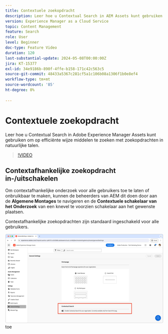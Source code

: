 ```yaml
---
title: Contextuele zoekopdracht
description: Leer hoe u Contextual Search in AEM Assets kunt gebruiken om op efficiënte wijze middelen te zoeken met zoekopdrachten in natuurlijke talen.
version: Experience Manager as a Cloud Service
topic: Content Management
feature: Search
role: User
level: Beginner
doc-type: Feature Video
duration: 120
last-substantial-update: 2024-05-08T00:00:00Z
jira: KT-15377
exl-id: 34e9186b-890f-4ffe-b158-171c42c563c5
source-git-commit: 48433a5367c281cf5a1c106b08a1306f1b0e8ef4
workflow-type: tm+mt
source-wordcount: '85'
ht-degree: 0%

---
```


# Contextuele zoekopdracht

Leer hoe u Contextual Search in Adobe Experience Manager Assets kunt gebruiken om op efficiënte wijze middelen te zoeken met zoekopdrachten in natuurlijke talen.

>[!VIDEO](https://video.tv.adobe.com/v/3428667/?learn=on)

## Contextafhankelijke zoekopdracht in-/uitschakelen

Om contextafhankelijke onderzoek voor alle gebruikers toe te laten of onbruikbaar te maken, kunnen de beheerders van AEM dit doen door aan de __Algemene Montages__ te navigeren en de __Contextuele schakelaar van het Onderzoek__ van een knevel te voorzien schakelaar aan het gewenste plaatsen.

Contextafhankelijke zoekopdrachten zijn standaard ingeschakeld voor alle gebruikers.

![ laat Contextual Onderzoek ](./assets/contextual-search/enable-contextual-search.png) toe